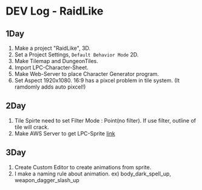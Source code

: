 DEV Log - RaidLike
==================

## 1Day
1. Make a project "RaidLike", 3D.
2. Set a Project Settings, `Default Behavior Mode` 2D.
3. Make Tilemap and DungeonTiles.
4. Import LPC-Character-Sheet.
5. Make Web-Server to place Character Generator program.
6. Set Aspect 1920x1080. 16:9 has a pixcel problem in tile system. (It ramdomly adds auto pixcel!)

## 2Day
1. Tile Spirte need to set Filter Mode : Point(no filter). If use filter, outline of tile will crack.
2. Make AWS Server to get LPC-Sprite [link](http://ec2-13-125-227-66.ap-northeast-2.compute.amazonaws.com/)

## 3Day
1. Create Custom Editor to create animations from sprite.
2. I make a naming rule about animation. ex) body_dark_spell_up, weapon_dagger_slash_up
